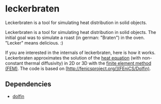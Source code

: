 # leckerbraten


Leckerbraten is a tool for simulating heat distribution in solid objects.

Leckerbraten is a tool for simulating heat distribution in solid objects. The
initial goal was to simulate a roast (in german: "Braten") in the oven.
"Lecker" means delicious. :)

If you are interested in the internals of leckerbraten, here is how it
works. Leckerbraten approximates the solution of the [heat
equation](http://en.wikipedia.org/wiki/Heat_equation) (with non-constant
thermal diffusivity) in 2D or 3D with the [finite element method
(FEM)](http://en.wikipedia.org/wiki/Finite_element_method). The code is
based on [http://fenicsproject.org/](FEniCS/Dolfin).

## Dependencies
* [dolfin](http://fenicsproject.org/)
